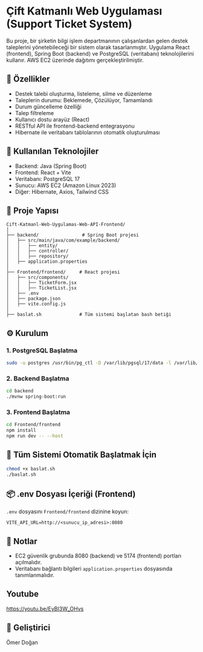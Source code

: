 # Çift Katmanlı Web Uygulaması (Support Ticket System)

Bu proje, bir şirketin bilgi işlem departmanının çalışanlardan gelen destek taleplerini yönetebileceği bir sistem olarak tasarlanmıştır. Uygulama React (frontend), Spring Boot (backend) ve PostgreSQL (veritabanı) teknolojilerini kullanır. AWS EC2 üzerinde dağıtımı gerçekleştirilmiştir.

## 🚀 Özellikler

- Destek talebi oluşturma, listeleme, silme ve düzenleme
- Taleplerin durumu: Beklemede, Çözülüyor, Tamamlandı
- Durum güncelleme özelliği
- Talep filtreleme
- Kullanıcı dostu arayüz (React)
- RESTful API ile frontend-backend entegrasyonu
- Hibernate ile veritabanı tablolarının otomatik oluşturulması

## 🧱 Kullanılan Teknolojiler

- Backend: Java (Spring Boot)
- Frontend: React + Vite
- Veritabanı: PostgreSQL 17
- Sunucu: AWS EC2 (Amazon Linux 2023)
- Diğer: Hibernate, Axios, Tailwind CSS

## 📁 Proje Yapısı

```
Cift-Katmanl-Web-Uygulamas-Web-API-Frontend/
│
├── backend/                # Spring Boot projesi
│   ├── src/main/java/com/example/backend/
│   │   ├── entity/
│   │   ├── controller/
│   │   ├── repository/
│   ├── application.properties
│
├── Frontend/frontend/     # React projesi
│   ├── src/components/
│   │   ├── TicketForm.jsx
│   │   ├── TicketList.jsx
│   ├── .env
│   ├── package.json
│   ├── vite.config.js
│
├── baslat.sh              # Tüm sistemi başlatan bash betiği
```

## ⚙️ Kurulum

### 1. PostgreSQL Başlatma
```bash
sudo -u postgres /usr/bin/pg_ctl -D /var/lib/pgsql/17/data -l /var/lib/pgsql/17/logfile start
```

### 2. Backend Başlatma
```bash
cd backend
./mvnw spring-boot:run
```

### 3. Frontend Başlatma
```bash
cd Frontend/frontend
npm install
npm run dev -- --host
```

## 🔄 Tüm Sistemi Otomatik Başlatmak İçin
```bash
chmod +x baslat.sh
./baslat.sh
```

## 📦 .env Dosyası İçeriği (Frontend)
`.env` dosyasını `Frontend/frontend` dizinine koyun:
```
VITE_API_URL=http://<sunucu_ip_adresi>:8080
```

## 📌 Notlar
- EC2 güvenlik grubunda 8080 (backend) ve 5174 (frontend) portları açılmalıdır.
- Veritabanı bağlantı bilgileri `application.properties` dosyasında tanımlanmalıdır.
## Youtube
https://youtu.be/EyBI3W_OHvs

## 👤 Geliştirici
Ömer Doğan
